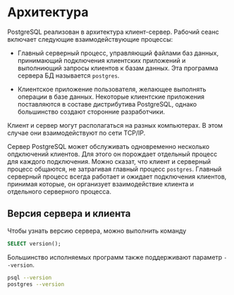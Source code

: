 # Архитектура

PostgreSQL реализован в архитектура клиент-сервер. Рабочий сеанс включает следующие взаимодействующие процессы:

* Главный серверный процесс, управляющий файлами баз данных, принимающий подключения клиентских приложений и выполниющий запросы клиентов к базам данных. Эта программа сервера БД называется `postgres`.

* Клиентское приложение пользователя, желающее выполнять операции в базе данных. Некоторые клиентские приложения поставляются в составе дистрибутива PostgreSQL, однако большинство создают сторонние разработчики.

Клиент и сервер могут располагаться на разных компьютерах. В этом случае они взаимодействуют по сети TCP/IP.

Сервер PostgreSQL может обслуживать одновременно несколько опдключений клиентов. Для этого он порождает отдельный процесс для каждого подключения. Можно сказат, что клиент и серверный процесс общаются, не затрагивая главный процесс `postgres`. Главный серверный процесс всегда работает и ожидает подключения клиентов, принимая которые, он организует взаимодействие клиента и отдельного серверного процесса.

## Версия сервера и клиента

Чтобы узнать версию сервера, можно выполнить команду

```sql
SELECT version();
```

Большинство исполняемых программ также поддерживают параметр `--version`.

```bash
psql --version
postgres --version
```
